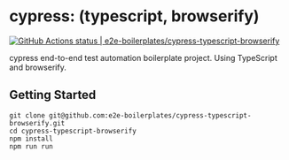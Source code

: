 # cypress: (typescript, browserify)

[![GitHub Actions status | e2e-boilerplates/cypress-typescript-browserify](https://github.com/e2e-boilerplates/cypress-typescript-browserify/workflows/NodeCI/badge.svg)](https://github.com/e2e-boilerplates/cypress-typescript-browserify/actions?workflow=NodeCI)

cypress end-to-end test automation boilerplate project. Using TypeScript and browserify.

## Getting Started

    git clone git@github.com:e2e-boilerplates/cypress-typescript-browserify.git
    cd cypress-typescript-browserify
    npm install
    npm run run
